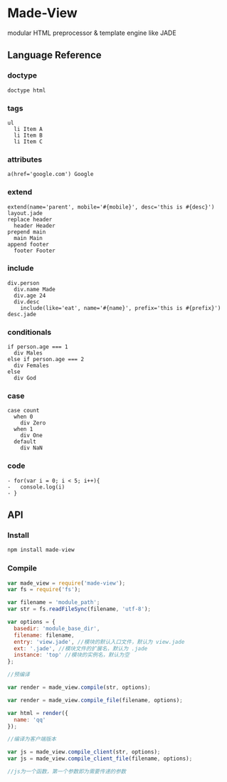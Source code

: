 # Made-View

modular HTML preprocessor & template engine like JADE

## Language Reference
### doctype
```
doctype html
```
### tags
``` jade
ul
  li Item A
  li Item B
  li Item C
```
### attributes
``` jade
a(href='google.com') Google
```
### extend
``` jade
extend(name='parent', mobile='#{mobile}', desc='this is #{desc}') layout.jade
replace header
  header Header
prepend main
  main Main
append footer
  footer Footer
```
### include
``` jade
div.person
  div.name Made
  div.age 24
  div.desc
    include(like='eat', name='#{name}', prefix='this is #{prefix}') desc.jade
```
### conditionals
``` jade
if person.age === 1
  div Males
else if person.age === 2
  div Females
else
  div God
```

### case
``` jade
case count
  when 0
    div Zero
  when 1
    div One
  default
    div NaN
```
### code
``` jade
- for(var i = 0; i < 5; i++){
-   console.log(i)
- }
```

## API
### Install
```js
npm install made-view
```

### Compile
```js
var made_view = require('made-view');
var fs = require('fs');

var filename = 'module_path';
var str = fs.readFileSync(filename, 'utf-8');

var options = {
  basedir: 'module_base_dir',
  filename: filename,
  entry: 'view.jade', //模块的默认入口文件，默认为 view.jade
  ext: '.jade', //模块文件的扩展名，默认为 .jade
  instance: 'top' //模块的实例名，默认为空
};

//预编译

var render = made_view.compile(str, options);

var render = made_view.compile_file(filename, options);

var html = render({
  name: 'qq'
});

//编译为客户端版本

var js = made_view.compile_client(str, options);
var js = made_view.compile_client_file(filename, options);

//js为一个函数，第一个参数即为需要传递的参数

```









